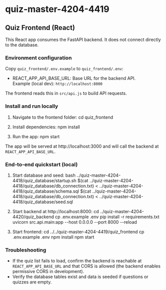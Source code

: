 # quiz-master-4204-4419

## Quiz Frontend (React)

This React app consumes the FastAPI backend. It does not connect directly to the database.

### Environment configuration

Copy `quiz_frontend/.env.example` to `quiz_frontend/.env`:

- REACT_APP_API_BASE_URL: Base URL for the backend API.  
  Example (local dev): `http://localhost:8000`

The frontend reads this in `src/api.js` to build API requests.

### Install and run locally

1) Navigate to the frontend folder:
   cd quiz_frontend

2) Install dependencies:
   npm install

3) Run the app:
   npm start

The app will be served at http://localhost:3000 and will call the backend at `REACT_APP_API_BASE_URL`.

### End-to-end quickstart (local)

1) Start database and seed:
   bash ../quiz-master-4204-4418/quiz_database/startup.sh
   $(cat ../quiz-master-4204-4418/quiz_database/db_connection.txt) < ../quiz-master-4204-4418/quiz_database/schema.sql
   $(cat ../quiz-master-4204-4418/quiz_database/db_connection.txt) < ../quiz-master-4204-4418/quiz_database/seed.sql

2) Start backend at http://localhost:8000:
   cd ../quiz-master-4204-4420/quiz_backend
   cp .env.example .env
   pip install -r requirements.txt
   uvicorn src.api.main:app --host 0.0.0.0 --port 8000 --reload

3) Start frontend:
   cd ../../quiz-master-4204-4419/quiz_frontend
   cp .env.example .env
   npm install
   npm start

### Troubleshooting

- If the quiz list fails to load, confirm the backend is reachable at `REACT_APP_API_BASE_URL` and that CORS is allowed (the backend enables permissive CORS in development).
- Verify the database tables exist and data is seeded if questions or quizzes are empty.